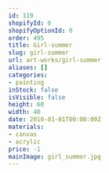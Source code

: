 ```yaml
---
id: 119
shopifyId: 0
shopifyOptionId: 0
order: 495
title: Girl-summer
slug: girl-summer
url: art-works/girl-summer
aliases: []
categories:
- painting
inStock: false
isVisible: false
height: 60
width: 40
date: 2010-01-01T00:00:00Z
materials:
- canvas
- acrylic
price: -1
mainImage: girl_summer.jpg
---
```


